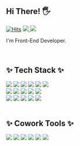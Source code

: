 <!--   
  ![header](https://capsule-render.vercel.app/api?type=waving&color=timeGradient&height=400&section=header&text=Good%20to%20see%20you😀&fontSize=90&animation=twinkling) -->
<h2>Hi There! 🖐</h2>
  
  <span>[![Hits](https://hits.seeyoufarm.com/api/count/incr/badge.svg?url=https%3A%2F%2Fgithub.com%2Fcause38&count_bg=%2383B6FF&title_bg=%23555555&icon=github.svg&icon_color=%23E7E7E7&title=hits&edge_flat=true)](https://hits.seeyoufarm.com)</span>
  <a href="https:cause38.github.io/portfolio" target="_blank">
		<img src="https://img.shields.io/badge/Portfolio-FF3633?style=flat-square&amp;logo=Micro.blog&amp;logoColor=white" />
	</a>
  <a href="https://velog.io/@cause0_0" target="_blank">
    <img src="http://img.shields.io/badge/-Velog-20c997?style=flat-square&amp;logo=velog&amp;logoColor=white&amp;link=https://velog.io/@cause0_0" />
  </a>

<p>
  I'm Front-End Developer.
</p>

<br />
<h2>✨ Tech Stack ✨</h2>
<div>
  <img src="https://img.shields.io/badge/HTML5-E34F26?style=for-the-badge&amp;logo=HTML5&amp;logoColor=white" />
  <img src="https://img.shields.io/badge/CSS3-1572B6?style=for-the-badge&amp;logo=CSS3&amp;logoColor=white" />
  <img src="https://img.shields.io/badge/SASS-CC6699?style=for-the-badge&amp;logo=SASS&amp;logoColor=white" />
  <img src="https://img.shields.io/badge/StyledComponents-DB7093?style=for-the-badge&amp;logo=styled-components&amp;logoColor=white" />
  <img src="https://img.shields.io/badge/jQuery-0769AD?style=for-the-badge&logo=jQuery&logoColor=white" />
  <img src="https://img.shields.io/badge/Bootstrap-7952B3?style=for-the-badge&amp;logo=Bootstrap&amp;logoColor=white" /> <br />
  <img src="https://img.shields.io/badge/Javascript-F7DF1E?style=for-the-badge&logo=javascript&logoColor=black" /> 
  <img src="https://img.shields.io/badge/Typescript-3178C6?style=for-the-badge&logo=Typescript&logoColor=white" /> 
  <img src="https://img.shields.io/badge/React-61DAFB?style=for-the-badge&logo=React&logoColor=black" /> 
  <img src="https://img.shields.io/badge/Next-000000?style=for-the-badge&logo=Next.js&logoColor=white" /> 
  <img src="https://img.shields.io/badge/Recoil-FD2251?style=for-the-badge&amp;logo=Recoil&amp;logoColor=white" /> <br />
  
  <img src="https://img.shields.io/badge/MongoDB-47A248?style=for-the-badge&logo=MongoDB&logoColor=white" /> 
  <img src="https://img.shields.io/badge/Node.js-339933?style=for-the-badge&logo=Node.js&logoColor=white" /> 
  <img src="https://img.shields.io/badge/Linux-FCC624?style=for-the-badge&amp;logo=Linux&amp;logoColor=black" />
  <img src="https://img.shields.io/badge/Visual%20Studio%20Code-007ACC?style=for-the-badge&amp;logo=VisualStudioCode&amp;logoColor=white" />
  <img src="https://img.shields.io/badge/AWS-232F3E?style=for-the-badge&amp;logo=AmazonAWS&amp;logoColor=white" />
</div>
<br />
<h2>✨ Cowork Tools ✨</h2>
<div>
  <img src="https://img.shields.io/badge/GitHub-181717?style=for-the-badge&amp;logo=GitHub&amp;logoColor=white" />
  <img src="https://img.shields.io/badge/Figma-F24E1E?style=for-the-badge&amp;logo=Figma&amp;logoColor=white" />
  <img src="https://img.shields.io/badge/Postman-FF6C37?style=for-the-badge&amp;logo=Postman&amp;logoColor=white" />
  <img src="https://img.shields.io/badge/slack-4A154B?style=for-the-badge&amp;logo=slack&amp;logoColor=fff" />
  <img src="https://img.shields.io/badge/git-F05032?style=for-the-badge&amp;logo=git&amp;logoColor=fff" />
  <img src="https://img.shields.io/badge/notion-000?style=for-the-badge&amp;logo=notion&amp;logoColor=fff" />
</div>
